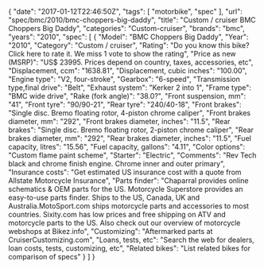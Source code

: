{
    "date": "2017-01-12T22:46:50Z",
    "tags": [
        "motorbike",
        "spec"
    ],
    "url": "spec\/bmc\/2010\/bmc-choppers-big-daddy",
    "title": "Custom \/ cruiser BMC Choppers Big Daddy",
    "categories": "Custom-cruiser",
    "brands": "bmc",
    "years": "2010",
    "spec": [
        {
            "Model": "BMC Choppers Big Daddy",
            "Year": "2010",
            "Category": "Custom \/ cruiser",
            "Rating": "Do you know this bike?Click here to rate it. We miss 1 vote to show the rating",
            "Price as new (MSRP)": "US$ 23995.   Prices depend on country, taxes, accessories, etc",
            "Displacement, ccm": "1638.81",
            "Displacement, cubic inches": "100.00",
            "Engine type": "V2, four-stroke",
            "Gearbox": "6-speed",
            "Transmission type,final drive": "Belt",
            "Exhaust system": "Kerker 2 into 1",
            "Frame type": "BMC wide drive",
            "Rake (fork angle)": "38.0?",
            "Front suspension, mm": "41",
            "Front tyre": "90\/90-21",
            "Rear tyre": "240\/40-18",
            "Front brakes": "Single disc. Bremo floating rotor, 4-piston chrome caliper",
            "Front brakes diameter, mm": "292",
            "Front brakes diameter, inches": "11.5",
            "Rear brakes": "Single disc. Bremo floating rotor, 2-piston chrome caliper",
            "Rear brakes diameter, mm": "292",
            "Rear brakes diameter, inches": "11.5",
            "Fuel capacity, litres": "15.56",
            "Fuel capacity, gallons": "4.11",
            "Color options": "Custom flame paint scheme",
            "Starter": "Electric",
            "Comments": "Rev Tech black and chrome finish engine. Chrome inner and outer primary",
            "Insurance costs": "Get estimated US insurance cost with a quote from Allstate Motorcycle Insurance",
            "Parts finder": "Chaparral provides online schematics & OEM parts for the US.   Motorcycle Superstore provides an easy-to-use parts finder. Ships to the US, Canada, UK and Australia.MotoSport.com ships motorcycle parts and accessories to most countries.    Sixity.com has low prices and free shipping on ATV and motorcycle parts to the US. Also check out our overview of motorcycle webshops at Bikez.info",
            "Customizing": "Aftermarked parts at CruiserCustomizing.com",
            "Loans, tests, etc": "Search the web for dealers, loan costs, tests, customizing, etc",
            "Related bikes": "List related bikes for comparison of specs"
        }
    ]
}